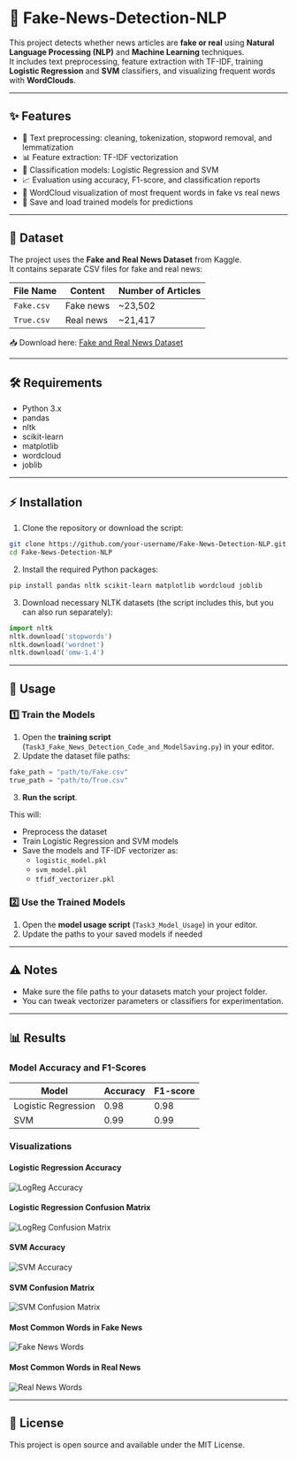 # 📰 Fake-News-Detection-NLP

This project detects whether news articles are **fake or real** using **Natural Language Processing (NLP)** and **Machine Learning** techniques.  
It includes text preprocessing, feature extraction with TF-IDF, training **Logistic Regression** and **SVM** classifiers, and visualizing frequent words with **WordClouds**.

---

## ✨ Features
- 🧹 Text preprocessing: cleaning, tokenization, stopword removal, and lemmatization
- 📊 Feature extraction: TF-IDF vectorization
- 🤖 Classification models: Logistic Regression and SVM
- 📈 Evaluation using accuracy, F1-score, and classification reports
- 🎨 WordCloud visualization of most frequent words in fake vs real news
- 💾 Save and load trained models for predictions

---

## 📂 Dataset
The project uses the **Fake and Real News Dataset** from Kaggle.  
It contains separate CSV files for fake and real news:

| File Name   | Content        | Number of Articles |
|------------|----------------|------------------|
| `Fake.csv` | Fake news      | ~23,502          |
| `True.csv` | Real news      | ~21,417          |

📥 Download here: [Fake and Real News Dataset](https://www.kaggle.com/datasets/clmentbisaillon/fake-and-real-news-dataset)

---

## 🛠 Requirements
- Python 3.x  
- pandas  
- nltk  
- scikit-learn  
- matplotlib  
- wordcloud  
- joblib  

---

## ⚡ Installation

1. Clone the repository or download the script:

```bash
git clone https://github.com/your-username/Fake-News-Detection-NLP.git
cd Fake-News-Detection-NLP
```

2. Install the required Python packages:
```bash
pip install pandas nltk scikit-learn matplotlib wordcloud joblib
```

3. Download necessary NLTK datasets (the script includes this, but you can also run separately):
```python
import nltk
nltk.download('stopwords')
nltk.download('wordnet')
nltk.download('omw-1.4')
```
---

## 🚀 Usage

### 1️⃣ Train the Models
1. Open the **training script** (`Task3_Fake_News_Detection_Code_and_ModelSaving.py`) in your editor.  
2. Update the dataset file paths:

```python
fake_path = "path/to/Fake.csv"
true_path = "path/to/True.csv"
```

3. **Run the script**.  

This will:
- Preprocess the dataset
- Train Logistic Regression and SVM models
- Save the models and TF-IDF vectorizer as:
  - `logistic_model.pkl`
  - `svm_model.pkl`
  - `tfidf_vectorizer.pkl`

### 2️⃣ Use the Trained Models
1. Open the **model usage script** (`Task3_Model_Usage`) in your editor.  
2. Update the paths to your saved models if needed

---

## ⚠️ Notes
- Make sure the file paths to your datasets match your project folder.  
- You can tweak vectorizer parameters or classifiers for experimentation.

---

## 📊 Results

### Model Accuracy and F1-Scores
| Model                | Accuracy | F1-score |
|----------------------|----------|----------|
| Logistic Regression  | 0.98     | 0.98     |
| SVM                  | 0.99     | 0.99     |

### Visualizations

#### Logistic Regression Accuracy
![LogReg Accuracy](images/logreg_accuracy.png)

#### Logistic Regression Confusion Matrix
![LogReg Confusion Matrix](images/logreg_confusion_matrix.png)

#### SVM Accuracy
![SVM Accuracy](images/SVM_accuracy.png)

#### SVM Confusion Matrix
![SVM Confusion Matrix](images/SMV_confusion_matrix.png)

#### Most Common Words in Fake News
![Fake News Words](images/Most_Common_Words_in_Fake_News.png)

#### Most Common Words in Real News
![Real News Words](images/Most_Common_Words_in_Real_News.png)

---

## 📜 License
This project is open source and available under the MIT License.






















